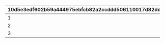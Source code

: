 |10d5e3edf602b59a444975ebfcb82a2ccddd506110017d82ddec12cee4b32978|506ab98866d790b591a230f2b6ec623f95dee42616bbd465fbd62887e3c56219|
| --- | --- |
|1|2|
|2|3|
|3|3|
